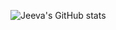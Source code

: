 ![Jeeva's GitHub stats](https://github-readme-stats.vercel.app/api?username=jeevareddy&count_private=true&show_icons=true)

